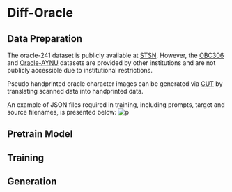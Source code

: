 # Diff-Oracle

## Data Preparation

The oracle-241 dataset is publicly available at [STSN](https://github.com/wm-bupt/STSN). However, the [OBC306](https://doi.org/10.1109/ICDAR.2019.00114) and [Oracle-AYNU](https://doi.org/10.1109/ICDAR.2019.00057) datasets are provided by other institutions and are not publicly accessible due to institutional restrictions.

Pseudo handprinted oracle character images can be generated via [CUT](https://github.com/taesungp/contrastive-unpaired-translation) by translating scanned data into handprinted data.

An example of JSON files required in training, including prompts, target and source filenames, is presented below:
![p](./github_page/json_example.png)

## Pretrain Model

## Training

## Generation
